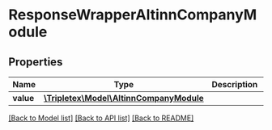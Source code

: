# ResponseWrapperAltinnCompanyModule

## Properties
Name | Type | Description | Notes
------------ | ------------- | ------------- | -------------
**value** | [**\Tripletex\Model\AltinnCompanyModule**](AltinnCompanyModule.md) |  | [optional] 

[[Back to Model list]](../README.md#documentation-for-models) [[Back to API list]](../README.md#documentation-for-api-endpoints) [[Back to README]](../README.md)

